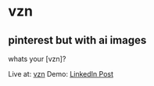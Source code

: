 # vzn
## pinterest but with ai images

whats your [vzn]?

Live at: [vzn](https://www.vzn.world/)
Demo: [LinkedIn Post](https://www.linkedin.com/feed/update/urn:li:activity:7276472894128316417/)
